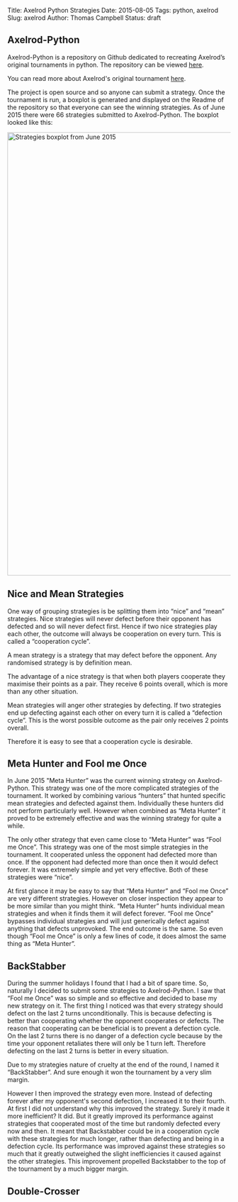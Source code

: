 Title: Axelrod Python Strategies Date: 2015-08-05 Tags: python, axelrod Slug:
axelrod Author: Thomas Campbell Status: draft

## Axelrod-Python

Axelrod-Python is a repository on Github dedicated to recreating Axelrod’s
original tournaments in python. The repository can be viewed
[here](https://github.com/Axelrod-Python/Axelrod).

You can read more about Axelrod's original tournament
[here](http://axelrod.readthedocs.org/en/latest/background.html).

The project is open source and so anyone can submit a strategy. Once the
tournament is run, a boxplot is generated and displayed on the Readme of the
repository so that everyone can see the winning strategies. As of June 2015
there were 66 strategies submitted to Axelrod-Python. The boxplot looked like
this:

<img src="/images/strategies_boxplot_june_2015.png" alt="Strategies boxplot from
June 2015" style="width: 1000px;"/>

## Nice and Mean Strategies

One way of grouping strategies is be splitting them into “nice” and “mean”
strategies. Nice strategies will never defect before their opponent has defected
and so will never defect first. Hence if two nice strategies play each other,
the outcome will always be cooperation on every turn. This is called a
“cooperation cycle”.

A mean strategy is a strategy that may defect before the opponent. Any
randomised strategy is by definition mean.

The advantage of a nice strategy is that when both players cooperate they
maximise their points as a pair. They receive 6 points overall, which is more
than any other situation.

Mean strategies will anger other strategies by defecting. If two strategies end
up defecting against each other on every turn it is called a “defection cycle”.
This is the worst possible outcome as the pair only receives 2 points overall.

Therefore it is easy to see that a cooperation cycle is desirable.

## Meta Hunter and Fool me Once

In June 2015 "Meta Hunter” was the current winning strategy on Axelrod-Python.
This strategy was one of the more complicated strategies of the tournament. It
worked by combining various “hunters” that hunted specific mean strategies and
defected against them. Individually these hunters did not perform particularly
well. However when combined as “Meta Hunter” it proved to be extremely effective
and was the winning strategy for quite a while.

The only other strategy that even came close to “Meta Hunter” was “Fool me
Once”. This strategy was one of the most simple strategies in the tournament. It
cooperated unless the opponent had defected more than once. If the opponent had
defected more than once then it would defect forever. It was extremely simple
and yet very effective. Both of these strategies were “nice”.

At first glance it may be easy to say that “Meta Hunter” and “Fool me Once”  are
very different strategies. However on closer inspection they appear to be more
similar than you might think. “Meta Hunter” hunts individual mean strategies and
when it finds them it will defect forever. “Fool me Once” bypasses individual
strategies and will just generically defect against anything that defects
unprovoked. The end outcome is the same. So even though “Fool me Once” is only a
few lines of code, it does almost the same thing as “Meta Hunter”.

## BackStabber

During the summer holidays I found that I had a bit of spare time. So, naturally
I decided to submit some strategies to Axelrod-Python. I saw that “Fool me Once”
was so simple and so effective and decided to base my new strategy on it. The
first thing I noticed was that every strategy should defect on the last 2 turns
unconditionally. This is because defecting is better than cooperating whether
the opponent cooperates or defects. The reason that cooperating can be
beneficial is to prevent a defection cycle. On the last 2 turns there is no
danger of a defection cycle because by the time your opponent retaliates there
will only be 1 turn left. Therefore defecting on the last 2 turns is better in
every situation.

Due to my strategies nature of cruelty at the end of the round, I named it
“BackStabber”. And sure enough it won the tournament by a very slim margin.

However I then improved the strategy even more. Instead of defecting forever
after my opponent's second defection, I increased it to their fourth. At first I
did not understand why this improved the strategy. Surely it made it more
inefficient? It did. But it greatly improved its performance against strategies
that cooperated most of the time but randomly defected every now and then. It
meant that Backstabber could be in a cooperation cycle with these strategies for
much longer, rather than defecting and being in a defection cycle. Its
performance was improved against these strategies so much that it greatly
outweighed the slight inefficiencies it caused against the other strategies.
This improvement propelled Backstabber to the top of the tournament by a much
bigger margin.

## Double-Crosser
